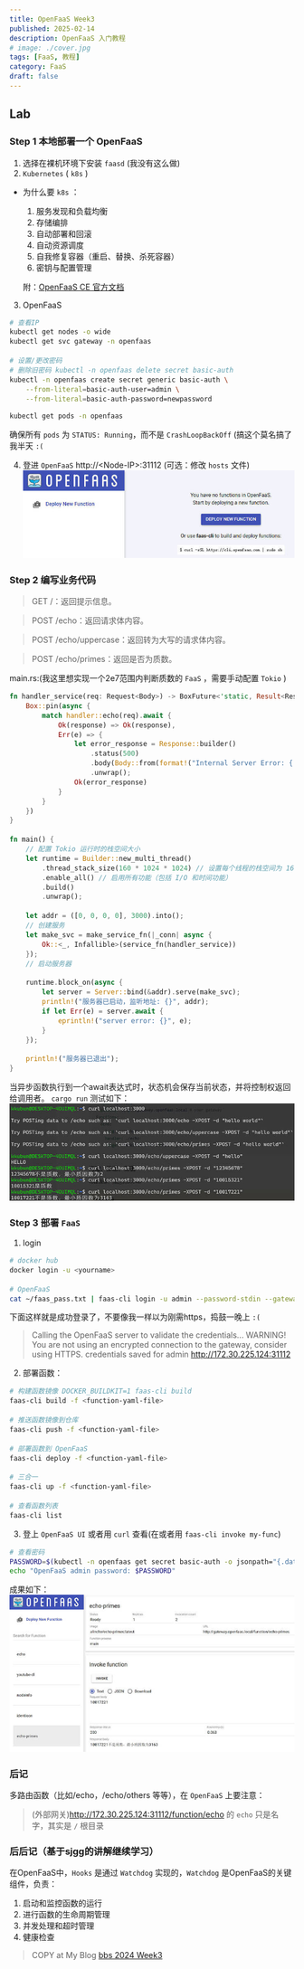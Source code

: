 ```yaml
---
title: OpenFaaS Week3
published: 2025-02-14
description: OpenFaaS 入门教程
# image: ./cover.jpg
tags: [FaaS, 教程]
category: FaaS
draft: false
---
```


## Lab
### Step 1 本地部署一个 OpenFaaS

1. 选择在裸机环境下安装 `faasd` (我没有这么做)
2. `Kubernetes` ( `k8s` )
- 为什么要 `k8s` ：
   1. 服务发现和负载均衡
   2. 存储编排
   4. 自动部署和回滚
   5. 自动资源调度
   6. 自我修复容器（重启、替换、杀死容器）
   7. 密钥与配置管理

  附：[OpenFaaS CE 官方文档](https://docs.openfaas.com/deployment/kubernetes/)

3. OpenFaaS
```sh
# 查看IP
kubectl get nodes -o wide
kubectl get svc gateway -n openfaas

# 设置/更改密码
# 删除旧密码 kubectl -n openfaas delete secret basic-auth
kubectl -n openfaas create secret generic basic-auth \
    --from-literal=basic-auth-user=admin \
    --from-literal=basic-auth-password=newpassword

```
```sh
kubectl get pods -n openfaas
```
确保所有 `pods` 为 `STATUS: Running`，而不是 `CrashLoopBackOff` (搞这个莫名搞了我半天 `:(` 

4. 登进 `OpenFaaS` http://&lt;Node-IP&gt;:31112 (可选：修改 `hosts` 文件)
![|690x222](images/OpenFaaS.png)

### Step 2 编写业务代码
> GET /：返回提示信息。

> POST /echo：返回请求体内容。

> POST /echo/uppercase：返回转为大写的请求体内容。

> POST /echo/primes：返回是否为质数。

main.rs:(我这里想实现一个2e7范围内判断质数的 `FaaS` ，需要手动配置 `Tokio` )
```Rust
fn handler_service(req: Request<Body>) -> BoxFuture<'static, Result<Response<Body>, Infallible>> {
    Box::pin(async {
        match handler::echo(req).await {
            Ok(response) => Ok(response),
            Err(e) => {
                let error_response = Response::builder()
                    .status(500)
                    .body(Body::from(format!("Internal Server Error: {:?}", e)))
                    .unwrap();
                Ok(error_response)
            }
        }
    })
}

fn main() {
    // 配置 Tokio 运行时的栈空间大小
    let runtime = Builder::new_multi_thread()
        .thread_stack_size(160 * 1024 * 1024) // 设置每个线程的栈空间为 160MB
        .enable_all() // 启用所有功能（包括 I/O 和时间功能）
        .build()
        .unwrap();
    
    let addr = ([0, 0, 0, 0], 3000).into();
    // 创建服务
    let make_svc = make_service_fn(|_conn| async {
        Ok::<_, Infallible>(service_fn(handler_service))
    });
    // 启动服务器
    
    runtime.block_on(async {
        let server = Server::bind(&addr).serve(make_svc);
        println!("服务器已启动，监听地址: {}", addr);
        if let Err(e) = server.await {
            eprintln!("server error: {}", e);
        }
    });

    println!("服务器已退出");
}
```
当异步函数执行到一个await表达式时，状态机会保存当前状态，并将控制权返回给调用者。
`cargo run` 测试如下：
![](images/localtest.png)

### Step 3 部署 `FaaS`

1. login 
```sh
# docker hub
docker login -u <yourname>

# OpenFaaS
cat ~/faas_pass.txt | faas-cli login -u admin --password-stdin --gateway http://172.30.225.124:31112
```
下面这样就是成功登录了，不要像我一样以为刚需https，捣鼓一晚上 `:(`
> Calling the OpenFaaS server to validate the credentials...
WARNING! You are not using an encrypted connection to the gateway, consider using HTTPS.
credentials saved for admin http://172.30.225.124:31112

2. 部署函数：
```sh
# 构建函数镜像 DOCKER_BUILDKIT=1 faas-cli build
faas-cli build -f <function-yaml-file>

# 推送函数镜像到仓库
faas-cli push -f <function-yaml-file>

# 部署函数到 OpenFaaS
faas-cli deploy -f <function-yaml-file>

# 三合一
faas-cli up -f <function-yaml-file>

# 查看函数列表
faas-cli list
```
3. 登上 `OpenFaaS UI` 或者用 `curl` 查看(在或者用 `faas-cli invoke my-func`)
```sh
# 查看密码
PASSWORD=$(kubectl -n openfaas get secret basic-auth -o jsonpath="{.data.basic-auth-password}" | base64 --decode)
echo "OpenFaaS admin password: $PASSWORD"
```
成果如下：
![|690x380](images/FaaStest.png)

### 后记
多路由函数（比如/echo，/echo/others 等等），在 `OpenFaaS` 上要注意：
> (外部网关)http://172.30.225.124:31112/function/echo 的 `echo` 只是名字，其实是 `/` 根目录

### 后后记（基于sjgg的讲解继续学习）
在OpenFaaS中，`Hooks` 是通过 `Watchdog` 实现的，`Watchdog` 是OpenFaaS的关键组件，负责：
1. 启动和监控函数的运行
2. 进行函数的生命周期管理
3. 并发处理和超时管理
4. 健康检查

> COPY at My Blog [bbs 2024 Week3](https://bbs.dragonos.org.cn/t/topic/487)